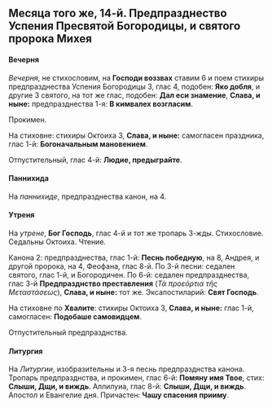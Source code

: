 
## Месяца того же, 14-й. Предпразднество Успения Пресвятой Богородицы, и святого пророка Михея

#### Вечерня

*Вечерня*, не стихословим, на **Господи воззвах** ставим 6 и поем стихиры 
предпразднества Успения Богородицы 3, глас 4, подобен: **Яко добля**, и 
другие 3 святого, на тот же глас, подобен: **Дал еси знамение**, 
**Слава, и ныне:** предпразднества 1-я: **В кимвалех возгласим**.

Прокимен. 

На стиховне: стихиры Октоиха 3, **Слава, и ныне:** самогласен праздника, 
глас 1-й: **Богоначальным мановением**. 

Отпустительный, глас 4-й: **Людие, предыграйте**.

#### Паннихида

На *паннихиде*, предпразднества канон, на 4.

#### Утреня

На *утрене*, **Бог Господь**, глас 4-й и тот же тропарь 3-жды. 
Стихословие. Седальны Октоиха. Чтение. 

Канона 2: предпразднества, глас 1-й: **Песнь победную**, на 8, Андрея, и 
другой пророка, на 4, Феофана, глас 8-й. 
По 3-й песни: седален святого, глас 1-й, и Богородичен. 
По 6-й: седален предпразднества, глас 3-й **Предпразднство преставления** (*Τὰ προεόρτια τῆς Μεταστάσεως*), 
**Слава, и ныне:** тот же. 
Эксапостиларий: **Свят Господь**. 

На стиховне по **Хвалите**: стихиры Октоиха 3, **Слава, и ныне:** 
глас 1-й, самогласен: **Подобаше самовидцем**. 

Отпустительный предпразднства.

#### Литургия

На *Литургии*, изобразительны и 3-я песнь предпразднства канона. 
Тропарь предпразднства, 
и прокимен, глас 6-й: **Помяну имя Твое**, стих: **Слыши, Дщи, и виждь**. 
Аллилуиа, глас 8-й: **Слыши, Дщи, и виждь**. 
Апостол и Евангелие дня. 
Причастен: **Чашу спасения прииму**. 
